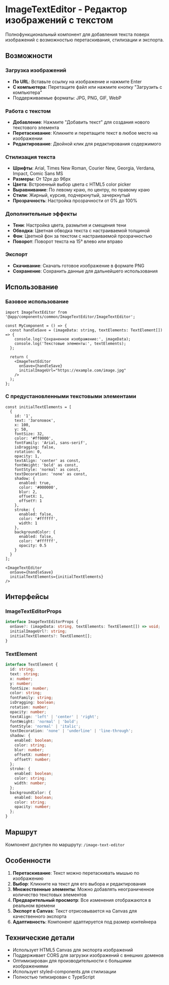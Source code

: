 # ImageTextEditor - Редактор изображений с текстом

Полнофункциональный компонент для добавления текста поверх изображений с возможностью перетаскивания, стилизации и экспорта.

## Возможности

### Загрузка изображений
- **По URL**: Вставьте ссылку на изображение и нажмите Enter
- **С компьютера**: Перетащите файл или нажмите кнопку "Загрузить с компьютера"
- Поддерживаемые форматы: JPG, PNG, GIF, WebP

### Работа с текстом
- **Добавление**: Нажмите "Добавить текст" для создания нового текстового элемента
- **Перетаскивание**: Кликните и перетащите текст в любое место на изображении
- **Редактирование**: Двойной клик для редактирования содержимого

### Стилизация текста
- **Шрифты**: Arial, Times New Roman, Courier New, Georgia, Verdana, Impact, Comic Sans MS
- **Размеры**: От 12px до 96px
- **Цвета**: Встроенный выбор цвета с HTML5 color picker
- **Выравнивание**: По левому краю, по центру, по правому краю
- **Стили**: Жирный, курсив, подчеркнутый, зачеркнутый
- **Прозрачность**: Настройка прозрачности от 0% до 100%

### Дополнительные эффекты
- **Тени**: Настройка цвета, размытия и смещения тени
- **Обводка**: Цветная обводка текста с настраиваемой толщиной
- **Фон**: Цветной фон за текстом с настраиваемой прозрачностью
- **Поворот**: Поворот текста на 15° влево или вправо

### Экспорт
- **Скачивание**: Скачать готовое изображение в формате PNG
- **Сохранение**: Сохранить данные для дальнейшего использования

## Использование

### Базовое использование

```tsx
import ImageTextEditor from '@app/components/common/ImageTextEditor/ImageTextEditor';

const MyComponent = () => {
  const handleSave = (imageData: string, textElements: TextElement[]) => {
    console.log('Сохраненное изображение:', imageData);
    console.log('Текстовые элементы:', textElements);
  };

  return (
    <ImageTextEditor 
      onSave={handleSave}
      initialImageUrl="https://example.com/image.jpg"
    />
  );
};
```

### С предустановленными текстовыми элементами

```tsx
const initialTextElements = [
  {
    id: '1',
    text: 'Заголовок',
    x: 100,
    y: 50,
    fontSize: 32,
    color: '#ff0000',
    fontFamily: 'Arial, sans-serif',
    isDragging: false,
    rotation: 0,
    opacity: 1,
    textAlign: 'center' as const,
    fontWeight: 'bold' as const,
    fontStyle: 'normal' as const,
    textDecoration: 'none' as const,
    shadow: {
      enabled: true,
      color: '#000000',
      blur: 2,
      offsetX: 1,
      offsetY: 1
    },
    stroke: {
      enabled: false,
      color: '#ffffff',
      width: 1
    },
    backgroundColor: {
      enabled: false,
      color: '#ffffff',
      opacity: 0.5
    }
  }
];

<ImageTextEditor 
  onSave={handleSave}
  initialTextElements={initialTextElements}
/>
```

## Интерфейсы

### ImageTextEditorProps

```typescript
interface ImageTextEditorProps {
  onSave?: (imageData: string, textElements: TextElement[]) => void;
  initialImageUrl?: string;
  initialTextElements?: TextElement[];
}
```

### TextElement

```typescript
interface TextElement {
  id: string;
  text: string;
  x: number;
  y: number;
  fontSize: number;
  color: string;
  fontFamily: string;
  isDragging: boolean;
  rotation: number;
  opacity: number;
  textAlign: 'left' | 'center' | 'right';
  fontWeight: 'normal' | 'bold';
  fontStyle: 'normal' | 'italic';
  textDecoration: 'none' | 'underline' | 'line-through';
  shadow: {
    enabled: boolean;
    color: string;
    blur: number;
    offsetX: number;
    offsetY: number;
  };
  stroke: {
    enabled: boolean;
    color: string;
    width: number;
  };
  backgroundColor: {
    enabled: boolean;
    color: string;
    opacity: number;
  };
}
```

## Маршрут

Компонент доступен по маршруту: `/image-text-editor`

## Особенности

1. **Перетаскивание**: Текст можно перетаскивать мышью по изображению
2. **Выбор**: Кликните на текст для его выбора и редактирования
3. **Множественные элементы**: Можно добавлять неограниченное количество текстовых элементов
4. **Предварительный просмотр**: Все изменения отображаются в реальном времени
5. **Экспорт в Canvas**: Текст отрисовывается на Canvas для качественного экспорта
6. **Адаптивность**: Компонент адаптируется под размер контейнера

## Технические детали

- Использует HTML5 Canvas для экспорта изображений
- Поддерживает CORS для загрузки изображений с внешних доменов
- Оптимизирован для производительности с большими изображениями
- Использует styled-components для стилизации
- Полностью типизирован с TypeScript

